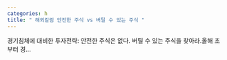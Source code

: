 ```yaml
---
categories: h
title: " 해외칼럼 안전한 주식 vs 버틸 수 있는 주식 "
---
```

  경기침체에 대비한 투자전략: 안전한 주식은 없다. 버틸 수 있는 주식을 찾아라.올해 초부터 경... 